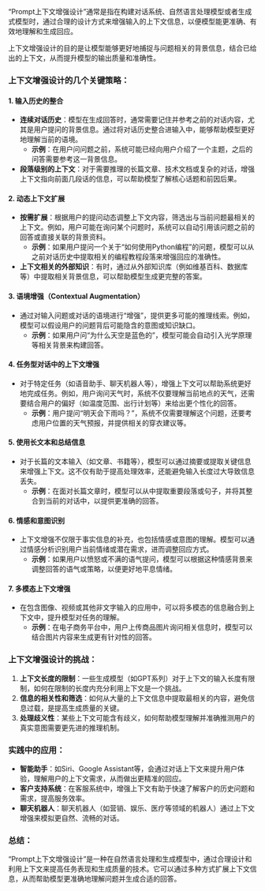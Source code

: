“Prompt上下文增强设计”通常是指在构建对话系统、自然语言处理模型或者生成式模型时，通过合理的设计方式来增强输入的上下文信息，以便模型能更准确、有效地理解和生成回应。

上下文增强设计的目的是让模型能够更好地捕捉与问题相关的背景信息，结合已给出的上下文，从而提升模型的输出质量和准确性。

### 上下文增强设计的几个关键策略：
#### 1. **输入历史的整合**
+ **连续对话历史**：模型在生成回答时，通常需要记住并参考之前的对话内容，尤其是用户提问的背景信息。通过将对话历史整合进输入中，能够帮助模型更好地理解当前的语境。
    - **示例**：在用户问问题之前，系统可能已经向用户介绍了一个主题，之后的问答需要参考这一背景信息。
+ **段落级别的上下文**：对于需要推理的长篇文章、技术文档或复杂的对话，增强上下文指向前面几段话的信息，可以帮助模型了解核心话题和前因后果。

#### 2. **动态上下文扩展**
+ **按需扩展**：根据用户的提问动态调整上下文内容，筛选出与当前问题最相关的上下文。例如，用户可能在询问某个问题时，系统可以自动引用该问题之前的回答或直接关联的背景资料。
    - **示例**：如果用户提问一个关于“如何使用Python编程”的问题，模型可以从之前对话历史中提取相关的编程教程段落来增强回应的准确性。
+ **上下文相关的外部知识**：有时，通过从外部知识库（例如维基百科、数据库等）中提取相关背景信息，可以帮助模型生成更完整的答案。

#### 3. **语境增强（Contextual Augmentation）**
+ 通过对输入问题或对话的语境进行“增强”，提供更多可能的推理线索。例如，模型可以假设用户的问题背后可能隐含的意图或知识缺口。
    - **示例**：如果用户问“为什么天空是蓝色的”，模型可能会自动引入光学原理等相关背景来构建回答。

#### 4. **任务型对话中的上下文增强**
+ 对于特定任务（如语音助手、聊天机器人等），增强上下文可以帮助系统更好地完成任务。例如，用户询问天气时，系统不仅要理解当前地点的天气，还需要结合用户的偏好（如温度范围、出行计划等）来给出更个性化的回答。
    - **示例**：用户提问“明天会下雨吗？”，系统不仅需要理解这个问题，还要考虑用户位置的天气预报，并提供相关的穿衣建议等。

#### 5. **使用长文本和总结信息**
+ 对于长篇的文本输入（如文章、书籍等），模型可以通过摘要或提取关键信息来增强上下文。这不仅有助于提高处理效率，还能避免输入长度过大导致信息丢失。
    - **示例**：在面对长篇文章时，模型可以从中提取重要段落或句子，并将其整合到当前的对话中，以提供更准确的回答。

#### 6. **情感和意图识别**
+ 上下文增强不仅限于事实信息的补充，也包括情感或意图的理解。模型可以通过情感分析识别用户当前情绪或潜在需求，进而调整回应方式。
    - **示例**：如果用户以愤怒或不满的语气提问，模型可以根据这种情感背景来调整回答的语气或策略，以便更好地平息情绪。

#### 7. **多模态上下文增强**
+ 在包含图像、视频或其他非文字输入的应用中，可以将多模态的信息融合到上下文中，提升模型对任务的理解。
    - **示例**：在电子商务平台中，用户上传商品图片询问相关信息时，模型可以结合图片内容来生成更有针对性的回答。

### 上下文增强设计的挑战：
1. **上下文长度的限制**：一些生成模型（如GPT系列）对于上下文的输入长度有限制，如何在限制的长度内充分利用上下文是一个挑战。
2. **信息的相关性和筛选**：如何从大量的上下文信息中提取最相关的内容，避免信息过载，是提高生成质量的关键。
3. **处理歧义性**：某些上下文可能含有歧义，如何帮助模型理解并准确推测用户的真实意图需要更先进的推理机制。

### 实践中的应用：
+ **智能助手**：如Siri、Google Assistant等，会通过对话上下文来提升用户体验，理解用户的上下文需求，从而做出更精准的回应。
+ **客户支持系统**：在客服系统中，增强上下文有助于快速了解客户的历史问题和需求，提高服务效率。
+ **聊天机器人**：聊天机器人（如营销、娱乐、医疗等领域的机器人）通过上下文增强来模拟更自然、流畅的对话。

### 总结：
“Prompt上下文增强设计”是一种在自然语言处理和生成模型中，通过合理设计和利用上下文来提高任务表现和生成质量的技术。它可以通过多种方式扩展上下文信息，从而帮助模型更准确地理解问题并生成合适的回答。

